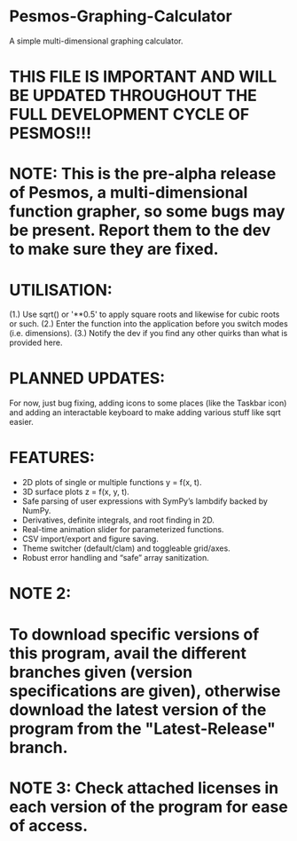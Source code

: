 # Pesmos-Graphing-Calculator #
A simple multi-dimensional graphing calculator. 


# THIS FILE IS IMPORTANT AND WILL BE UPDATED THROUGHOUT THE FULL DEVELOPMENT CYCLE OF PESMOS!!! #


# NOTE: This is the pre-alpha release of Pesmos, a multi-dimensional function grapher, so some bugs may be present. Report them to the dev to make sure they are fixed. #


# UTILISATION: #
(1.) Use sqrt() or '**0.5'  to apply square roots and likewise for cubic roots or such. 
(2.) Enter the function into the application before you switch modes (i.e. dimensions). 
(3.) Notify the dev if you find any other quirks than what is provided here.


# PLANNED UPDATES: #
For now, just bug fixing, adding icons to some places (like the Taskbar icon) and adding an interactable keyboard to make adding various stuff like sqrt easier. 


# FEATURES: #
- 2D plots of single or multiple functions y = f(x, t).
- 3D surface plots z = f(x, y, t).
- Safe parsing of user expressions with SymPy’s lambdify backed by NumPy.
- Derivatives, definite integrals, and root finding in 2D.
- Real-time animation slider for parameterized functions.
- CSV import/export and figure saving.
- Theme switcher (default/clam) and toggleable grid/axes.
- Robust error handling and “safe” array sanitization.


# NOTE 2: #
# To download specific versions of this program, avail the different branches given (version specifications are given), otherwise download the latest version of the program from the "Latest-Release" branch. #


# NOTE 3: Check attached licenses in each version of the program for ease of access. #
